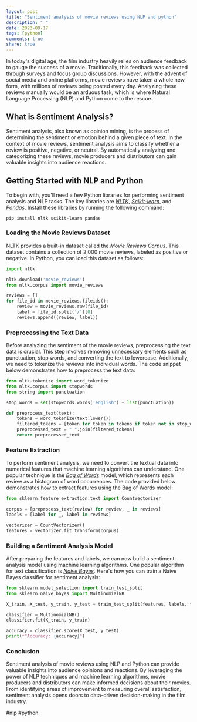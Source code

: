 ```yaml
---
layout: post
title: "Sentiment analysis of movie reviews using NLP and python"
description: " "
date: 2023-09-17
tags: [python]
comments: true
share: true
---
```


In today's digital age, the film industry heavily relies on audience feedback to gauge the success of a movie. Traditionally, this feedback was collected through surveys and focus group discussions. However, with the advent of social media and online platforms, movie reviews have taken a whole new form, with millions of reviews being posted every day. Analyzing these reviews manually would be an arduous task, which is where Natural Language Processing (NLP) and Python come to the rescue.

## What is Sentiment Analysis?

Sentiment analysis, also known as opinion mining, is the process of determining the sentiment or emotion behind a given piece of text. In the context of movie reviews, sentiment analysis aims to classify whether a review is positive, negative, or neutral. By automatically analyzing and categorizing these reviews, movie producers and distributors can gain valuable insights into audience reactions.

## Getting Started with NLP and Python

To begin with, you'll need a few Python libraries for performing sentiment analysis and NLP tasks. The key libraries are [*NLTK*](https://www.nltk.org/), [*Scikit-learn*](https://scikit-learn.org/stable/), and [*Pandas*](https://pandas.pydata.org/). Install these libraries by running the following command:

```
pip install nltk scikit-learn pandas
```

### Loading the Movie Reviews Dataset

NLTK provides a built-in dataset called the *Movie Reviews Corpus*. This dataset contains a collection of 2,000 movie reviews, labeled as positive or negative. In Python, you can load this dataset as follows:

```python
import nltk

nltk.download('movie_reviews')
from nltk.corpus import movie_reviews

reviews = []
for file_id in movie_reviews.fileids():
    review = movie_reviews.raw(file_id)
    label = file_id.split('/')[0]
    reviews.append((review, label))
```

### Preprocessing the Text Data

Before analyzing the sentiment of the movie reviews, preprocessing the text data is crucial. This step involves removing unnecessary elements such as punctuation, stop words, and converting the text to lowercase. Additionally, we need to tokenize the reviews into individual words. The code snippet below demonstrates how to preprocess the text data:

```python
from nltk.tokenize import word_tokenize
from nltk.corpus import stopwords
from string import punctuation

stop_words = set(stopwords.words('english') + list(punctuation))

def preprocess_text(text):
    tokens = word_tokenize(text.lower())
    filtered_tokens = [token for token in tokens if token not in stop_words]
    preprocessed_text = " ".join(filtered_tokens)
    return preprocessed_text
```

### Feature Extraction

To perform sentiment analysis, we need to convert the textual data into numerical features that machine learning algorithms can understand. One popular technique is the [*Bag of Words*](https://en.wikipedia.org/wiki/Bag-of-words_model) model, which represents each review as a histogram of word occurrences. The code provided below demonstrates how to extract features using the Bag of Words model:

```python
from sklearn.feature_extraction.text import CountVectorizer

corpus = [preprocess_text(review) for review, _ in reviews]
labels = [label for _, label in reviews]

vectorizer = CountVectorizer()
features = vectorizer.fit_transform(corpus)
```

### Building a Sentiment Analysis Model

After preparing the features and labels, we can now build a sentiment analysis model using machine learning algorithms. One popular algorithm for text classification is [*Naive Bayes*](https://en.wikipedia.org/wiki/Naive_Bayes_classifier). Here's how you can train a Naive Bayes classifier for sentiment analysis:

```python
from sklearn.model_selection import train_test_split
from sklearn.naive_bayes import MultinomialNB

X_train, X_test, y_train, y_test = train_test_split(features, labels, test_size=0.2, random_state=42)

classifier = MultinomialNB()
classifier.fit(X_train, y_train)

accuracy = classifier.score(X_test, y_test)
print(f"Accuracy: {accuracy}")
```

### Conclusion

Sentiment analysis of movie reviews using NLP and Python can provide valuable insights into audience opinions and reactions. By leveraging the power of NLP techniques and machine learning algorithms, movie producers and distributors can make informed decisions about their movies. From identifying areas of improvement to measuring overall satisfaction, sentiment analysis opens doors to data-driven decision-making in the film industry.

#nlp #python